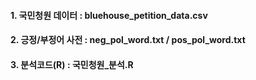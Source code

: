 #### 1. 국민청원 데이터 : bluehouse_petition_data.csv
#### 2. 긍정/부정어 사전 : neg_pol_word.txt / pos_pol_word.txt
#### 3. 분석코드(R) : 국민청원_분석.R

